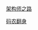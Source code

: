 [架构师之路](https://mp.weixin.qq.com/s?__biz=MjM5ODYxMDA5OQ==&mid=2651960486&idx=1&sn=b36d2e3e68f85964e7e6b69fe5043b6a&chksm=bd2d017a8a5a886c527adc07180e600a9119eabf13058b7235ea7ff15bb88ce614b2f05f32ce&mpshare=1&scene=1&srcid=0128wAtlUodGjQG0SkTgkTjE&key=c0aba21f0a672130fab657801dfcee7999a4a27c3a51319ae4c388db2846b4a02c5c5d0d854f1a9982006b2f231987d55dbf5318d8e85f23a8c90bee4beaced0699b907fd3db9077436e65f98f90211d&ascene=0&uin=MTUzNTIxNDUzOQ%3D%3D&devicetype=iMac+MacBookPro12%2C1+OSX+OSX+10.12.1+build(16B2657)&version=12020110&nettype=WIFI&lang=zh_CN&fontScale=100&pass_ticket=UwzuNDVYUlL3IKW3vaSyRLhmUJ09yuMoHEGK7aXTKP4EC%2FlwymrQUH638idtF5RJ)

[码农翻身](https://mp.weixin.qq.com/s?__biz=MzAxOTc0NzExNg==&mid=2665514184&idx=1&sn=3ace64c3a9eba2adf1ef94406e2ebf2b&chksm=80d67c8bb7a1f59d556bd7478626a4674ff07021726f84b4681b41ad7c6dbb4cfcf687dcf00a&mpshare=1&scene=1&srcid=0127X08jlmzh4oOL0l4Bb4L4&key=c0aba21f0a672130309252e18868730c4157fb21cb262c582abbd15444d2b9e2b29b848ee591e36b1733af9e415a17c8b3dfc4c9e4192edc13bf8bd9a060256a04a7fb1a7b51587371acd11aae39431e&ascene=0&uin=MTUzNTIxNDUzOQ%3D%3D&devicetype=iMac+MacBookPro12%2C1+OSX+OSX+10.12.1+build(16B2657)&version=12020110&nettype=WIFI&lang=zh_CN&fontScale=100&pass_ticket=UwzuNDVYUlL3IKW3vaSyRLhmUJ09yuMoHEGK7aXTKP4EC%2FlwymrQUH638idtF5RJ)